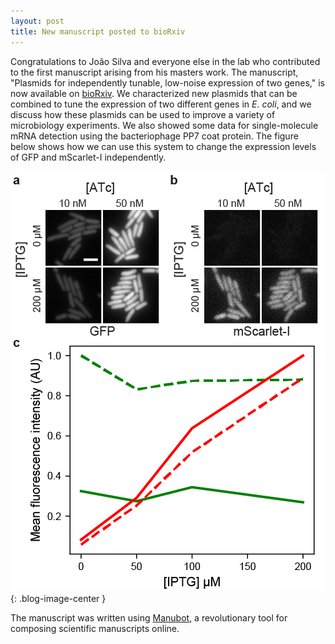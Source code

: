 ```yaml
---
layout: post
title: New manuscript posted to bioRxiv
---
```


Congratulations to João Silva and everyone else in the lab who contributed to the first manuscript arising from his masters work. The manuscript, "Plasmids for independently tunable, low-noise expression of two genes," is now available on [bioRxiv](https://www.biorxiv.org/content/early/2019/01/09/515940). We characterized new plasmids that can be combined to tune the expression of two different genes in *E. coli*, and we discuss how these plasmids can be used to improve a variety of microbiology experiments. We also showed some data for single-molecule mRNA detection using the bacteriophage PP7 coat protein. The figure below shows how we can use this system to change the expression levels of GFP and mScarlet-I independently.

![Independently tunable expression of GFP and mScarlet-I](/img/Fig4_pJS101_pDG101.png){: .blog-image-center }

The manuscript was written using [Manubot](https://greenelab.github.io/meta-review/), a revolutionary tool for composing scientific manuscripts online. 